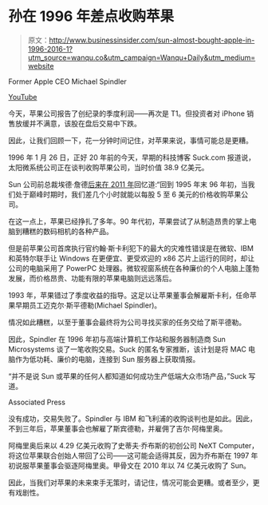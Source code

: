 # 孙在 1996 年差点收购苹果

> 原文：<http://www.businessinsider.com/sun-almost-bought-apple-in-1996-2016-1?utm_source=wanqu.co&utm_campaign=Wanqu+Daily&utm_medium=website>

 Former Apple CEO Michael Spindler

[YouTube](https://www.youtube.com/watch?v=ixuQWsV8Krg)

今天，苹果公司报告了创纪录的季度利润——再次是 T1。但投资者对 iPhone 销售放缓并不满意，该股在盘后交易中下跌。

因此，让我们回顾一下，花一分钟时间记住，对苹果来说，事情可能总是更糟。

1996 年 1 月 26 日，正好 20 年前的今天，早期的科技博客 Suck.com 报道说，太阳微系统公司正在谈判收购苹果公司，当时价值 38.9 亿美元。

Sun 公司前总裁埃德·詹德[后来在 2011 年](http://www.eweek.com/c/a/IT-Infrastructure/How-Apple-Dodged-a-Sun-Buyout-Former-CEOs-McNealy-Zander-Tell-All-251679)回忆道:“回到 1995 年末 96 年初，当我们处于巅峰时期时，我们差几个小时就能以每股 5 至 6 美元的价格收购苹果公司。

在这一点上，苹果已经挣扎了多年。90 年代初，苹果尝试了从制造昂贵的掌上电脑到糟糕的数码相机的各种产品。

但是前苹果公司首席执行官约翰·斯卡利犯下的最大的灾难性错误是在微软、IBM 和英特尔联手让 Windows 在更便宜、更受欢迎的 x86 芯片上运行的同时，却让公司的电脑采用了 PowerPC 处理器。微软视窗系统在各种廉价的个人电脑上蓬勃发展，而价格昂贵、功能有限的苹果电脑则远远落后。

1993 年，苹果错过了季度收益的指导。这足以让苹果董事会解雇斯卡利，任命苹果早期员工迈克尔·斯平德勒(Michael Spindler)。

情况如此糟糕，以至于董事会最终将为公司寻找买家的任务交给了斯平德勒。

因此，Spindler 在 1996 年初与高端计算机工作站和服务器制造商 Sun Microsystems 谈了一笔收购交易。Suck 的匿名专家推断，该计划是将 MAC 电脑作为低功耗、廉价的电脑，连接到 Sun 服务器上获取情报。

“并不是说 Sun 或苹果的任何人都知道如何成功生产低端大众市场产品，”Suck 写道。

Associated Press

没有成功，交易失败了。Spindler 与 IBM 和飞利浦的收购谈判也是如此。因此，不到三年后，苹果董事会也解雇了斯宾德勒，并雇佣了吉尔·阿梅里奥。

阿梅里奥后来以 4.29 亿美元收购了史蒂夫·乔布斯的初创公司 NeXT Computer，将这位苹果联合创始人带回了公司——这可能会适得其反，因为乔布斯在 1997 年初说服苹果董事会驱逐阿梅里奥。甲骨文在 2010 年以 74 亿美元收购了 Sun。

因此，当我们对苹果的未来束手无策时，请记住，情况可能会更糟。或者至少，更有戏剧性。
